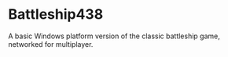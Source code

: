 # Battleship438
A basic Windows platform version of the classic battleship game, networked for multiplayer.
